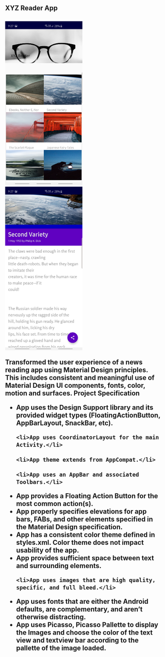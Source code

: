 <h2>XYZ Reader App<h2>
   
   
<div>
   <span>
      <img src="xyz_pic/Screenshot_20190729-092726_XYZ Reader.jpg" width="250">
   </span>
   
   <span>
      <img src="xyz_pic/Screenshot_20190729-092742_XYZ Reader.jpg" width="250">
   </span>
   
   </div>
   
   
   
   
   
   
   
   

Transformed the user experience of a news reading app using Material Design principles. This includes consistent and meaningful use of Material Design UI components, fonts, color, motion and surfaces.
Project Specification
<ul>
   <li> App uses the Design Support library and its provided widget types (FloatingActionButton, AppBarLayout, SnackBar, etc).</li>

    <li>App uses CoordinatorLayout for the main Activity.</li>

    <li>App theme extends from AppCompat.</li>

    <li>App uses an AppBar and associated Toolbars.</li>

   <li> App provides a Floating Action Button for the most common action(s).</li>

   <li> App properly specifies elevations for app bars, FABs, and other elements specified in the Material Design specification.</li>

   <li> App has a consistent color theme defined in styles.xml. Color theme does not impact usability of the app.</li>

   <li> App provides sufficient space between text and surrounding elements.</li>

    <li>App uses images that are high quality, specific, and full bleed.</li>

<li>App uses fonts that are either the Android defaults, are complementary, and aren’t otherwise distracting.</li>

   <li> App uses Picasso, Picasso Pallette to display the Images and choose the color of the text view and textview bar according to the pallette of the image loaded.</li>


